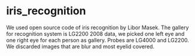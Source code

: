 # iris_recognition
We used open source code of iris recognition by Libor Masek. The gallery for recognition system is LG2200 2008 data, we picked one left eye and one right eye for each person as gallery. Probes are LG4000 and LG2200. We discarded images that are blur and most eyelid covered.
